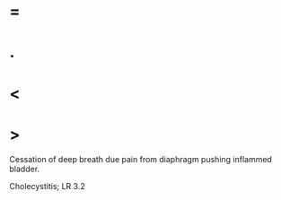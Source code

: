 # =

# .

# <

# >

Cessation of deep breath due pain from diaphragm pushing inflammed bladder.

Cholecystitis; LR 3.2
